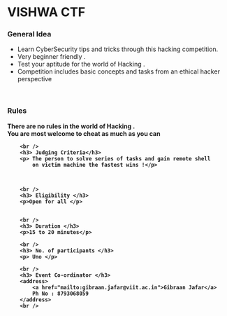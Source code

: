 <h1> <strong> VISHWA CTF </strong></h1>

<h3> General Idea </h3>
<ul>
            <li>Learn CyberSecurity tips and tricks through this hacking competition. <br /></li>
            <li>Very beginner friendly . <br /> </li>
            <li>Test your aptitude for the world of Hacking . <br /></li>
            <li>Competition includes basic concepts and tasks from an ethical hacker perspective <b /> </li>
</ul>


<br />
        <h3>Rules</h3>
        <p> There are no rules in the world of Hacking .<br />
            You are most welcome to cheat as much as you can</p>

        <br />
        <h3> Judging Criteria</h3>
        <p> The person to solve series of tasks and gain remote shell
            on victim machine the fastest wins !</p>



        <br />
        <h3> Eligibility </h3>
        <p>Open for all </p>


        <br />
        <h3> Duration </h3>
        <p>15 to 20 minutes</p>

        <br />
        <h3> No. of participants </h3>
        <p> Uno </p>

        <br />
        <h3> Event Co-ordinator </h3>
        <address>
            <a href="mailto:gibraan.jafar@viit.ac.in">Gibraan Jafar</a>
            Ph No : 8793068059
        </address>
        <br />


